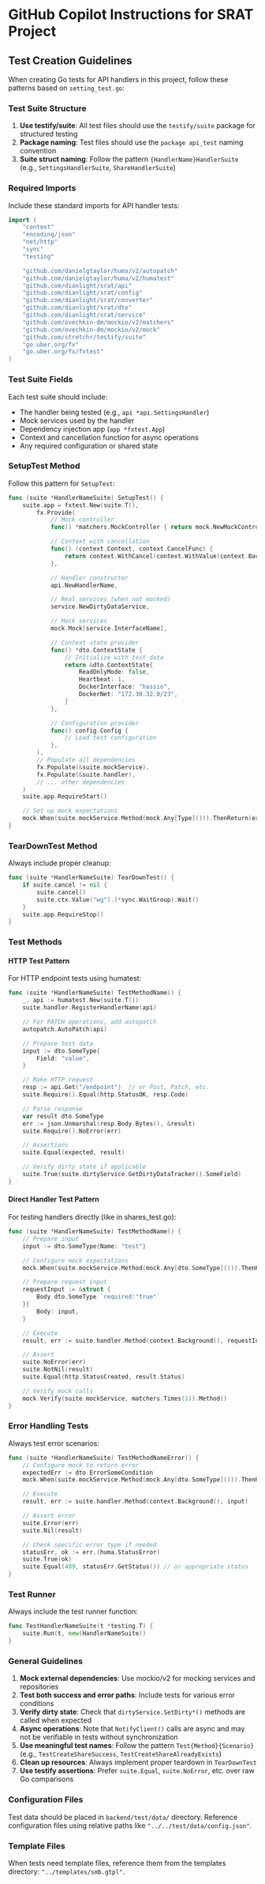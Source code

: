 # GitHub Copilot Instructions for SRAT Project

## Test Creation Guidelines

When creating Go tests for API handlers in this project, follow these patterns based on `setting_test.go`:

### Test Suite Structure

1. **Use testify/suite**: All test files should use the `testify/suite` package for structured testing
2. **Package naming**: Test files should use the `package api_test` naming convention
3. **Suite struct naming**: Follow the pattern `{HandlerName}HandlerSuite` (e.g., `SettingsHandlerSuite`, `ShareHandlerSuite`)

### Required Imports

Include these standard imports for API handler tests:

```go
import (
    "context"
    "encoding/json"
    "net/http"
    "sync"
    "testing"

    "github.com/danielgtaylor/huma/v2/autopatch"
    "github.com/danielgtaylor/huma/v2/humatest"
    "github.com/dianlight/srat/api"
    "github.com/dianlight/srat/config"
    "github.com/dianlight/srat/converter"
    "github.com/dianlight/srat/dto"
    "github.com/dianlight/srat/service"
    "github.com/ovechkin-dm/mockio/v2/matchers"
    "github.com/ovechkin-dm/mockio/v2/mock"
    "github.com/stretchr/testify/suite"
    "go.uber.org/fx"
    "go.uber.org/fx/fxtest"
)
```

### Test Suite Fields

Each test suite should include:

- The handler being tested (e.g., `api *api.SettingsHandler`)
- Mock services used by the handler
- Dependency injection app (`app *fxtest.App`)
- Context and cancellation function for async operations
- Any required configuration or shared state

### SetupTest Method

Follow this pattern for `SetupTest`:

```go
func (suite *HandlerNameSuite) SetupTest() {
    suite.app = fxtest.New(suite.T(),
        fx.Provide(
            // Mock controller
            func() *matchers.MockController { return mock.NewMockController(suite.T()) },

            // Context with cancellation
            func() (context.Context, context.CancelFunc) {
                return context.WithCancel(context.WithValue(context.Background(), "wg", &sync.WaitGroup{}))
            },

            // Handler constructor
            api.NewHandlerName,

            // Real services (when not mocked)
            service.NewDirtyDataService,

            // Mock services
            mock.Mock[service.InterfaceName],

            // Context state provider
            func() *dto.ContextState {
                // Initialize with test data
                return &dto.ContextState{
                    ReadOnlyMode: false,
                    Heartbeat: 1,
                    DockerInterface: "hassio",
                    DockerNet: "172.30.32.0/23",
                }
            },

            // Configuration provider
            func() config.Config {
                // Load test configuration
            },
        ),
        // Populate all dependencies
        fx.Populate(&suite.mockService),
        fx.Populate(&suite.handler),
        // ... other dependencies
    )
    suite.app.RequireStart()

    // Set up mock expectations
    mock.When(suite.mockService.Method(mock.Any[Type]())).ThenReturn(expected, nil)
}
```

### TearDownTest Method

Always include proper cleanup:

```go
func (suite *HandlerNameSuite) TearDownTest() {
    if suite.cancel != nil {
        suite.cancel()
        suite.ctx.Value("wg").(*sync.WaitGroup).Wait()
    }
    suite.app.RequireStop()
}
```

### Test Methods

#### HTTP Test Pattern

For HTTP endpoint tests using humatest:

```go
func (suite *HandlerNameSuite) TestMethodName() {
    _, api := humatest.New(suite.T())
    suite.handler.RegisterHandlerName(api)

    // For PATCH operations, add autopatch
    autopatch.AutoPatch(api)

    // Prepare test data
    input := dto.SomeType{
        Field: "value",
    }

    // Make HTTP request
    resp := api.Get("/endpoint")  // or Post, Patch, etc.
    suite.Require().Equal(http.StatusOK, resp.Code)

    // Parse response
    var result dto.SomeType
    err := json.Unmarshal(resp.Body.Bytes(), &result)
    suite.Require().NoError(err)

    // Assertions
    suite.Equal(expected, result)

    // Verify dirty state if applicable
    suite.True(suite.dirtyService.GetDirtyDataTracker().SomeField)
}
```

#### Direct Handler Test Pattern

For testing handlers directly (like in shares_test.go):

```go
func (suite *HandlerNameSuite) TestMethodName() {
    // Prepare input
    input := dto.SomeType{Name: "test"}

    // Configure mock expectations
    mock.When(suite.mockService.Method(mock.Any[dto.SomeType]())).ThenReturn(expected, nil)

    // Prepare request input
    requestInput := &struct {
        Body dto.SomeType `required:"true"`
    }{
        Body: input,
    }

    // Execute
    result, err := suite.handler.Method(context.Background(), requestInput)

    // Assert
    suite.NoError(err)
    suite.NotNil(result)
    suite.Equal(http.StatusCreated, result.Status)

    // Verify mock calls
    mock.Verify(suite.mockService, matchers.Times(1)).Method()
}
```

### Error Handling Tests

Always test error scenarios:

```go
func (suite *HandlerNameSuite) TestMethodNameError() {
    // Configure mock to return error
    expectedErr := dto.ErrorSomeCondition
    mock.When(suite.mockService.Method(mock.Any[dto.SomeType]())).ThenReturn(nil, expectedErr)

    // Execute
    result, err := suite.handler.Method(context.Background(), input)

    // Assert error
    suite.Error(err)
    suite.Nil(result)

    // Check specific error type if needed
    statusErr, ok := err.(huma.StatusError)
    suite.True(ok)
    suite.Equal(409, statusErr.GetStatus()) // or appropriate status
}
```

### Test Runner

Always include the test runner function:

```go
func TestHandlerNameSuite(t *testing.T) {
    suite.Run(t, new(HandlerNameSuite))
}
```

### General Guidelines

1. **Mock external dependencies**: Use mockio/v2 for mocking services and repositories
2. **Test both success and error paths**: Include tests for various error conditions
3. **Verify dirty state**: Check that `dirtyService.SetDirty*()` methods are called when expected
4. **Async operations**: Note that `NotifyClient()` calls are async and may not be verifiable in tests without synchronization
5. **Use meaningful test names**: Follow the pattern `Test{Method}{Scenario}` (e.g., `TestCreateShareSuccess`, `TestCreateShareAlreadyExists`)
6. **Clean up resources**: Always implement proper teardown in `TearDownTest`
7. **Use testify assertions**: Prefer `suite.Equal`, `suite.NoError`, etc. over raw Go comparisons

### Configuration Files

Test data should be placed in `backend/test/data/` directory. Reference configuration files using relative paths like `"../../test/data/config.json"`.

### Template Files

When tests need template files, reference them from the templates directory: `"../templates/smb.gtpl"`.
